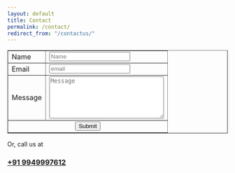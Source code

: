 ```yaml
---
layout: default
title: Contact
permalink: /contact/
redirect_from: "/contactus/"
---
```

<div class="row">
	<form action="https://asia-northeast1-agiliqdotcom-211208.cloudfunctions.net/contact-send-email" method="POST">
		<p>
			<table border="1|0">
			<tr>
				<td>Name</td>
				<td>
				<input type="text" id="name" name="name" placeholder="Name">
				</td>
			</tr>
			<tr>
				<td>Email</td>
				<td>
				<input type="email" id="email" name="email" placeholder="email">
				</td>
			</tr>
			<tr>
				<td>Message</td>
				<td>
				<textarea rows="6" cols="30" id="body" name="body" placeholder="Message"></textarea>
				</td>
			</tr>
			<tr>
				<td colspan="2" align="center">
					<input type="submit" name="Submit"/>
				</td>
			</tr>
			</table>
		</p>
	</form>
	<p>
		Or, call us at <a href="tel:+919949997612"><h3>+91 9949997612</h3></a>
	</p>
</div>
